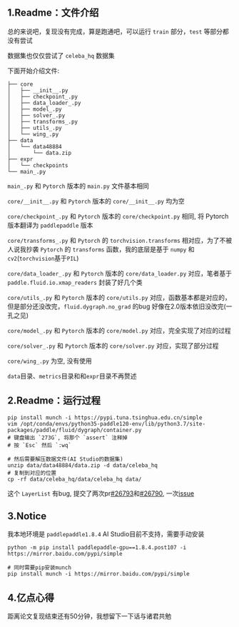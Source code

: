 ## **1.Readme：文件介绍**

总的来说吧，复现没有完成，算是跑通吧，可以运行 `train` 部分，`test` 等部分都没有尝试

数据集也仅仅尝试了 `celeba_hq` 数据集

下面开始介绍文件:

```
├── core
│   ├── __init__.py
│   ├── checkpoint_.py
│   ├── data_loader_.py
│   ├── model_.py
│   ├── solver_.py
│   ├── transforms_.py
│   ├── utils_.py
│   └── wing_.py
├── data
│   └── data48884
│       └── data.zip
├── expr
│   └── checkpoints
└── main_.py
```

`main_.py` 和 `Pytorch` 版本的 `main.py` 文件基本相同

`core/__init__.py` 和 `Pytorch` 版本的 `core/__init__.py` 均为空

`core/checkpoint_.py` 和 `Pytorch` 版本的 `core/checkpoint.py` 相同, 将 Pytorch 版本翻译为 `paddlepaddle` 版本

`core/transforms_.py` 和 `Pytorch` 的 `torchvision.transforms` 相对应，为了不被人说我抄袭 `Pytorch` 的 `transforms` 函数，我的底层是基于 `numpy` 和 `cv2`(`torchvision`基于`PIL`)

`core/data_loader_.py` 和 `Pytorch` 版本的 `core/data_loader.py` 对应，笔者基于 `paddle.fluid.io.xmap_readers` 封装了好几个类

`core/utils_.py` 和 `Pytorch` 版本的 `core/utils.py` 对应，函数基本都是对应的，但是部分还没改完，`fluid.dygraph.no_grad` 的bug 好像在2.0版本依旧没改完(一孔之见)

`core/model_.py` 和 `Pytorch` 版本的 `core/model.py` 对应，完全实现了对应的过程

`core/solver_.py` 和 `Pytorch` 版本的 `core/solver.py` 对应，实现了部分过程

`core/wing_.py` 为空, 没有使用

`data`目录、`metrics`目录和和`expr`目录不再赘述

## **2.Readme：运行过程**

```shell
pip install munch -i https://pypi.tuna.tsinghua.edu.cn/simple
vim /opt/conda/envs/python35-paddle120-env/lib/python3.7/site-packages/paddle/fluid/dygraph/container.py
# 键盘输出 `273G`, 将那个 `assert` 注释掉
# 按 `Esc` 然后 `:wq`

# 然后需要解压数据文件(AI Studio的数据集)
unzip data/data48884/data.zip -d data/celeba_hq
# 复制到对应的位置
cp -rf data/celeba_hq/data/celeba_hq data/
```

这个 `LayerList` 有bug, 提交了两次pr[#26793](https://github.com/PaddlePaddle/Paddle/pull/26793)和[#26790](https://github.com/PaddlePaddle/Paddle/pull/26790), 一次[issue](https://github.com/PaddlePaddle/Paddle/issues/26795)

## **3.Notice**

我本地环境是 `paddlepaddle1.8.4` AI Studio目前不支持，需要手动安装
```shell
python -m pip install paddlepaddle-gpu==1.8.4.post107 -i https://mirror.baidu.com/pypi/simple

# 同时需要pip安装munch
pip install munch -i https://mirror.baidu.com/pypi/simple
```

## **4.亿点心得**

距离论文复现结束还有50分钟，我想留下一下话与诸君共勉

